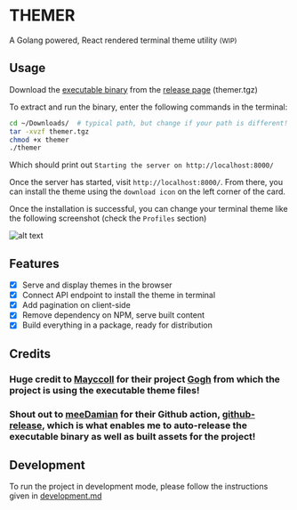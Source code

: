 # THEMER

A Golang powered, React rendered terminal theme utility <span style="font-size: 12px">(WIP)</span>

## Usage

Download the [executable binary](https://github.com/jonti09/themer/releases/download/latest/themer.tgz) from the [release page](https://github.com/jonti09/themer/releases/tag/latest) (themer.tgz)

To extract and run the binary, enter the following commands in the terminal:

```bash
cd ~/Downloads/  # typical path, but change if your path is different!
tar -xvzf themer.tgz
chmod +x themer
./themer
```

Which should print out `Starting the server on http://localhost:8000/`

Once the server has started, visit `http://localhost:8000/`. From there, you can install the theme using the `download icon` on the left corner of the card.

Once the installation is successful, you can change your terminal theme like the following screenshot (check the `Profiles` section)

![alt text](https://github.com/jonti09/themer/blob/main/assets/images/theme-selection.png?raw=true)

## Features

- [x] Serve and display themes in the browser
- [x] Connect API endpoint to install the theme in terminal
- [x] Add pagination on client-side
- [x] Remove dependency on NPM, serve built content
- [x] Build everything in a package, ready for distribution

## Credits

### Huge credit to [Mayccoll](https://github.com/Mayccoll) for their project [Gogh](https://github.com/Mayccoll/Gogh) from which the project is using the executable theme files!

### Shout out to [meeDamian](https://github.com/meeDamian/) for their Github action, [github-release](https://github.com/meeDamian/github-release), which is what enables me to auto-release the executable binary as well as built assets for the project!

## Development

To run the project in development mode, please follow the instructions given in [development.md](https://github.com/jonti09/themer/blob/main/development.md)
